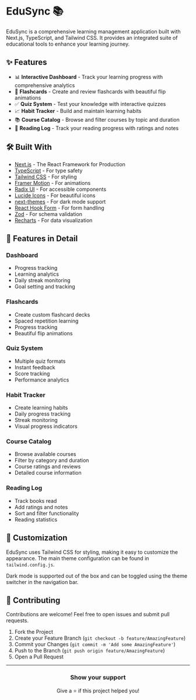 # EduSync 📚

EduSync is a comprehensive learning management application built with Next.js, TypeScript, and Tailwind CSS. It provides an integrated suite of educational tools to enhance your learning journey.

## ✨ Features

- 📊 **Interactive Dashboard** - Track your learning progress with comprehensive analytics
- 📝 **Flashcards** - Create and review flashcards with beautiful flip animations
- ✅ **Quiz System** - Test your knowledge with interactive quizzes
- 📈 **Habit Tracker** - Build and maintain learning habits
- 📚 **Course Catalog** - Browse and filter courses by topic and duration
- 📖 **Reading Log** - Track your reading progress with ratings and notes


## 🛠️ Built With

- [Next.js](https://nextjs.org/) - The React Framework for Production
- [TypeScript](https://www.typescriptlang.org/) - For type safety
- [Tailwind CSS](https://tailwindcss.com/) - For styling
- [Framer Motion](https://www.framer.com/motion/) - For animations
- [Radix UI](https://www.radix-ui.com/) - For accessible components
- [Lucide Icons](https://lucide.dev/) - For beautiful icons
- [next-themes](https://github.com/pacocoursey/next-themes) - For dark mode support
- [React Hook Form](https://react-hook-form.com/) - For form handling
- [Zod](https://github.com/colinhacks/zod) - For schema validation
- [Recharts](https://recharts.org/) - For data visualization

## 📱 Features in Detail

### Dashboard
- Progress tracking
- Learning analytics
- Daily streak monitoring
- Goal setting and tracking

### Flashcards
- Create custom flashcard decks
- Spaced repetition learning
- Progress tracking
- Beautiful flip animations

### Quiz System
- Multiple quiz formats
- Instant feedback
- Score tracking
- Performance analytics

### Habit Tracker
- Create learning habits
- Daily progress tracking
- Streak monitoring
- Visual progress indicators

### Course Catalog
- Browse available courses
- Filter by category and duration
- Course ratings and reviews
- Detailed course information

### Reading Log
- Track books read
- Add ratings and notes
- Sort and filter functionality
- Reading statistics

## 🎨 Customization

EduSync uses Tailwind CSS for styling, making it easy to customize the appearance. The main theme configuration can be found in `tailwind.config.js`.

Dark mode is supported out of the box and can be toggled using the theme switcher in the navigation bar.

## 🤝 Contributing

Contributions are welcome! Feel free to open issues and submit pull requests.

1. Fork the Project
2. Create your Feature Branch (`git checkout -b feature/AmazingFeature`)
3. Commit your Changes (`git commit -m 'Add some AmazingFeature'`)
4. Push to the Branch (`git push origin feature/AmazingFeature`)
5. Open a Pull Request


---

<div align="center">

### Show your support

Give a ⭐️ if this project helped you!

</div>